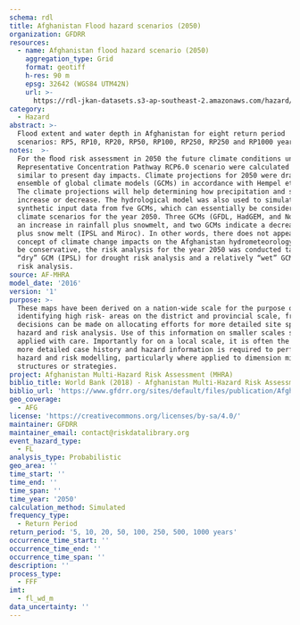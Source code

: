 ```yaml
---
schema: rdl
title: Afghanistan Flood hazard scenarios (2050)
organization: GFDRR
resources:
  - name: Afghanistan flood hazard scenario (2050)
    aggregation_type: Grid
    format: geotiff
    h-res: 90 m
    epsg: 32642 (WGS84 UTM42N)
    url: >-
      https://rdl-jkan-datasets.s3-ap-southeast-2.amazonaws.com/hazard/hzd-afg-fl-2050.zip
category:
  - Hazard
abstract: >-
  Flood extent and water depth in Afghanistan for eight return period
  scenarios: RP5, RP10, RP20, RP50, RP100, RP250, RP250 and RP1000 years.
notes:  >-
  For the ﬂood risk assessment in 2050 the future climate conditions under the
  Representative Concentration Pathway RCP6.0 scenario were calculated in a way
  similar to present day impacts. Climate projections for 2050 were drawn from an
  ensemble of global climate models (GCMs) in accordance with Hempel et al. (2013).
  The climate projections will help determining how precipitation and snowfall may
  increase or decrease. The hydrological model was also used to simulate 40 years of
  synthetic input data from fve GCMs, which can essentially be considered as five
  climate scenarios for the year 2050. Three GCMs (GFDL, HadGEM, and NorESM) indicate
  an increase in rainfall plus snowmelt, and two GCMs indicate a decrease in rainfall
  plus snow melt (IPSL and Miroc). In other words, there does not appear to be a clear
  concept of climate change impacts on the Afghanistan hydrometeorology. In order to
  be conservative, the risk analysis for the year 2050 was conducted taking a relatively
  “dry” GCM (IPSL) for drought risk analysis and a relatively “wet” GCM (NorESM) for ﬂood
  risk analysis.
source: AF-MHRA
model_date: '2016'
version: '1'
purpose: >-
  These maps have been derived on a nation-wide scale for the purpose of
  identifying high risk- areas on the district and provincial scale, from which
  decisions can be made on allocating efforts for more detailed site specific
  hazard and risk analysis. Use of this information on smaller scales should be
  applied with care. Importantly for on a local scale, it is often the case that
  more detailed case history and hazard information is required to perform such
  hazard and risk modelling, particularly where applied to dimension mitigation
  structures or strategies.
project: Afghanistan Multi-Hazard Risk Assessment (MHRA)
biblio_title: World Bank (2018) - Afghanistan Multi-Hazard Risk Assessment
biblio_url: 'https://www.gfdrr.org/sites/default/files/publication/Afghanistan_MHRA.pdf'
geo_coverage:
  - AFG
license: 'https://creativecommons.org/licenses/by-sa/4.0/'
maintainer: GFDRR
maintainer_email: contact@riskdatalibrary.org
event_hazard_type:
  - FL
analysis_type: Probabilistic
geo_area: ''
time_start: ''
time_end: ''
time_span: ''
time_year: '2050'
calculation_method: Simulated
frequency_type:
  - Return Period
return_period: '5, 10, 20, 50, 100, 250, 500, 1000 years'
occurrence_time_start: ''
occurrence_time_end: ''
occurrence_time_span: ''
description: ''
process_type:
  - FFF
imt:
  - fl_wd_m
data_uncertainty: ''
---
```

